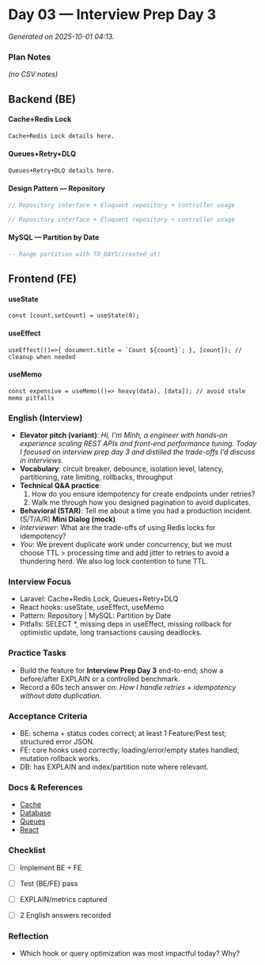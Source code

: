 # Day 03 — Interview Prep Day 3

_Generated on 2025-10-01 04:13._

### Plan Notes
_(no CSV notes)_

## Backend (BE)

#### Cache+Redis Lock
```txt
Cache+Redis Lock details here.
```

#### Queues+Retry+DLQ
```txt
Queues+Retry+DLQ details here.
```

#### Design Pattern — Repository
```php
// Repository interface + Eloquent repository + controller usage
```
```php
// Repository interface + Eloquent repository + controller usage
```

#### MySQL — Partition by Date
```sql
-- Range partition with TO_DAYS(created_at)
```

## Frontend (FE)

#### useState
```tsx
const [count,setCount] = useState(0);
```

#### useEffect
```tsx
useEffect(()=>{ document.title = `Count ${count}`; }, [count]); // cleanup when needed
```

#### useMemo
```tsx
const expensive = useMemo(()=> heavy(data), [data]); // avoid stale memo pitfalls
```

### English (Interview)
- **Elevator pitch (variant)**: *Hi, I'm Minh, a engineer with hands‑on experience scaling REST APIs and front-end performance tuning. Today I focused on interview prep day 3 and distilled the trade-offs I’d discuss in interviews.*
- **Vocabulary**: circuit breaker, debounce, isolation level, latency, partitioning, rate limiting, rollbacks, throughput
- **Technical Q&A practice**:  
  1) How do you ensure idempotency for create endpoints under retries?  
  2) Walk me through how you designed pagination to avoid duplicates.
- **Behavioral (STAR)**: Tell me about a time you had a production incident. (S/T/A/R)
**Mini Dialog (mock)**
- *Interviewer*: What are the trade-offs of using Redis locks for idempotency?
- *You*: We prevent duplicate work under concurrency, but we must choose TTL > processing time and add jitter to retries to avoid a thundering herd. We also log lock contention to tune TTL.



### Interview Focus
- Laravel: Cache+Redis Lock, Queues+Retry+DLQ
- React hooks: useState, useEffect, useMemo
- Pattern: Repository | MySQL: Partition by Date
- Pitfalls: SELECT *, missing deps in useEffect, missing rollback for optimistic update, long transactions causing deadlocks.


### Practice Tasks
- Build the feature for **Interview Prep Day 3** end-to-end; show a before/after EXPLAIN or a controlled benchmark.
- Record a 60s tech answer on: *How I handle retries + idempotency without data duplication*. 


### Acceptance Criteria
- BE: schema + status codes correct; at least 1 Feature/Pest test; structured error JSON.
- FE: core hooks used correctly; loading/error/empty states handled; mutation rollback works.
- DB: has EXPLAIN and index/partition note where relevant.


### Docs & References
- [Cache](https://laravel.com/docs/cache)
- [Database](https://dev.mysql.com/doc/)
- [Queues](https://laravel.com/docs/queues)
- [React](https://react.dev/learn)

### Checklist
- [ ] Implement BE + FE
- [ ] Test (BE/FE) pass
- [ ] EXPLAIN/metrics captured
- [ ] 2 English answers recorded


### Reflection
- Which hook or query optimization was most impactful today? Why?